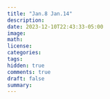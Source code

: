```yaml
---
title: "Jan.8 Jan.14"
description: 
date: 2023-12-10T22:43:33-05:00
image: 
math:
license: 
categories:
tags:
hidden: true
comments: true
draft: false
summary:
---
```


